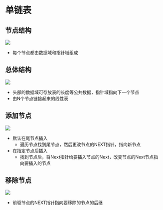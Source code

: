 # 单链表

## 节点结构
![](https://i.imgur.com/TJtwc5Z.png)

* 每个节点都由数据域和指针域组成

## 总体结构
![](https://i.imgur.com/szrg14g.png)

* 头部的数据域可存放表的长度等公共数据，指针域指向下一个节点
* 由N个节点链接起来的线性表

## 添加节点
![](https://i.imgur.com/f5AXDxJ.png)

* 默认在尾节点插入
	* 遍历节点找到尾节点，然后更改节点的NEXT指针，指向新节点
* 在指定节点后插入
	* 找到节点后，将Next指针给要插入节点的Next，改变节点的Next节点指向要插入的节点
## 移除节点
![](https://i.imgur.com/eqUiov6.png)

* 前驱节点的NEXT指针指向要移除的节点的后继
